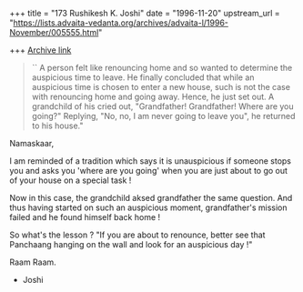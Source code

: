 +++
title = "173 Rushikesh K. Joshi"
date = "1996-11-20"
upstream_url = "https://lists.advaita-vedanta.org/archives/advaita-l/1996-November/005555.html"

+++
[Archive link](https://lists.advaita-vedanta.org/archives/advaita-l/1996-November/005555.html)

>   `` A person felt like renouncing home and so wanted to determine the
>     auspicious time to leave. He finally concluded that while an auspicious
>     time is chosen to enter a new house, such is not the case with renouncing
>     home and going away. Hence, he just set out. A grandchild of his cried
>     out, "Grandfather! Grandfather! Where are you going?" Replying, "No, no,
>     I am never going to leave you", he returned to his house."


Namaskaar,

I am reminded of a tradition which says it is unauspicious if someone
stops you and asks you 'where are you going' when you are just about
to go out of your house on a special task !

Now in this case, the grandchild aksed grandfather the same question.
And thus having started on such an auspicious moment, grandfather's mission
failed and he found himself back home !

So what's the lesson ?
"If you are about to renounce, better see that Panchaang hanging on the
wall and look for an auspicious day !"



Raam Raam.

- Joshi

